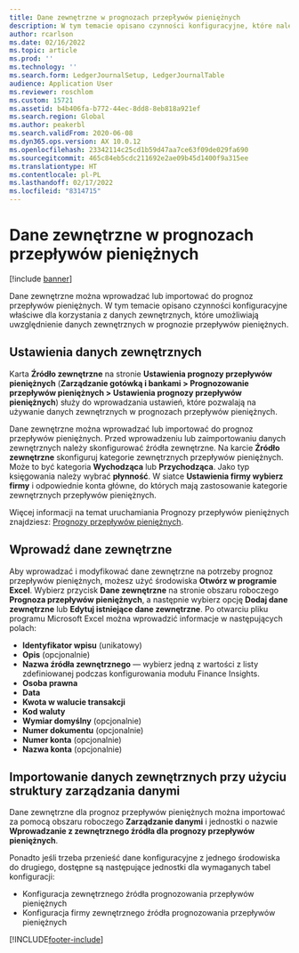 ```yaml
---
title: Dane zewnętrzne w prognozach przepływów pieniężnych
description: W tym temacie opisano czynności konfiguracyjne, które należy wykonać, aby można było wprowadzać i importować dane zewnętrzne do prognoz przepływów pieniężnych.
author: rcarlson
ms.date: 02/16/2022
ms.topic: article
ms.prod: ''
ms.technology: ''
ms.search.form: LedgerJournalSetup, LedgerJournalTable
audience: Application User
ms.reviewer: roschlom
ms.custom: 15721
ms.assetid: b4b406fa-b772-44ec-8dd8-8eb818a921ef
ms.search.region: Global
ms.author: peakerbl
ms.search.validFrom: 2020-06-08
ms.dyn365.ops.version: AX 10.0.12
ms.openlocfilehash: 23342114c25cd1b59d47aa7ce63f09de029fa690
ms.sourcegitcommit: 465c84eb5cdc211692e2ae09b45d1400f9a315ee
ms.translationtype: HT
ms.contentlocale: pl-PL
ms.lasthandoff: 02/17/2022
ms.locfileid: "8314715"
---
```

# <a name="external-data-in-cash-flow-forecasts"></a>Dane zewnętrzne w prognozach przepływów pieniężnych

[!include [banner](../includes/banner.md)]

Dane zewnętrzne można wprowadzać lub importować do prognoz przepływów pieniężnych. W tym temacie opisano czynności konfiguracyjne właściwe dla korzystania z danych zewnętrznych, które umożliwiają uwzględnienie danych zewnętrznych w prognozie przepływów pieniężnych.

## <a name="external-data-setup"></a>Ustawienia danych zewnętrznych

Karta **Źródło zewnętrzne** na stronie **Ustawienia prognozy przepływów pieniężnych** (**Zarządzanie gotówką i bankami \> Prognozowanie przepływów pieniężnych \> Ustawienia prognozy przepływów pieniężnych**) służy do wprowadzania ustawień, które pozwalają na używanie danych zewnętrznych w prognozach przepływów pieniężnych.

Dane zewnętrzne można wprowadzać lub importować do prognoz przepływów pieniężnych. Przed wprowadzeniu lub zaimportowaniu danych zewnętrznych należy skonfigurować źródła zewnętrzne. Na karcie **Źródło zewnętrzne** skonfiguruj kategorie zewnętrznych przepływów pieniężnych. Może to być kategoria **Wychodząca** lub **Przychodząca**. Jako typ księgowania należy wybrać **płynność**. W siatce **Ustawienia firmy wybierz firmy** i odpowiednie konta główne, do których mają zastosowanie kategorie zewnętrznych przepływów pieniężnych.

Więcej informacji na temat uruchamiania Prognozy przepływów pieniężnych znajdziesz: [Prognozy przepływów pieniężnych](../cash-bank-management/cash-flow-forecasting.md).

## <a name="enter-external-data"></a>Wprowadź dane zewnętrzne

Aby wprowadzać i modyfikować dane zewnętrzne na potrzeby prognoz przepływów pieniężnych, możesz użyć środowiska **Otwórz w programie Excel**. Wybierz przycisk **Dane zewnętrzne** na stronie obszaru roboczego **Prognoza przepływów pieniężnych**, a następnie wybierz opcję **Dodaj dane zewnętrzne** lub **Edytuj istniejące dane zewnętrzne**. Po otwarciu pliku programu Microsoft Excel można wprowadzić informacje w następujących polach:

- **Identyfikator wpisu** (unikatowy)
- **Opis** (opcjonalnie)
- **Nazwa źródła zewnętrznego** — wybierz jedną z wartości z listy zdefiniowanej podczas konfigurowania modułu Finance Insights.
- **Osoba prawna**
- **Data**
- **Kwota w walucie transakcji**
- **Kod waluty**
- **Wymiar domyślny** (opcjonalnie)
- **Numer dokumentu** (opcjonalnie)
- **Numer konta** (opcjonalnie)
- **Nazwa konta** (opcjonalnie)

## <a name="importing-external-data-by-using-the-data-management-framework"></a>Importowanie danych zewnętrznych przy użyciu struktury zarządzania danymi

Dane zewnętrzne dla prognoz przepływów pieniężnych można importować za pomocą obszaru roboczego **Zarządzanie danymi** i jednostki o nazwie **Wprowadzanie z zewnętrznego źródła dla prognozy przepływów pieniężnych**.

Ponadto jeśli trzeba przenieść dane konfiguracyjne z jednego środowiska do drugiego, dostępne są następujące jednostki dla wymaganych tabel konfiguracji:

- Konfiguracja zewnętrznego źródła prognozowania przepływów pieniężnych
- Konfiguracja firmy zewnętrznego źródła prognozowania przepływów pieniężnych

[!INCLUDE[footer-include](../../includes/footer-banner.md)]
